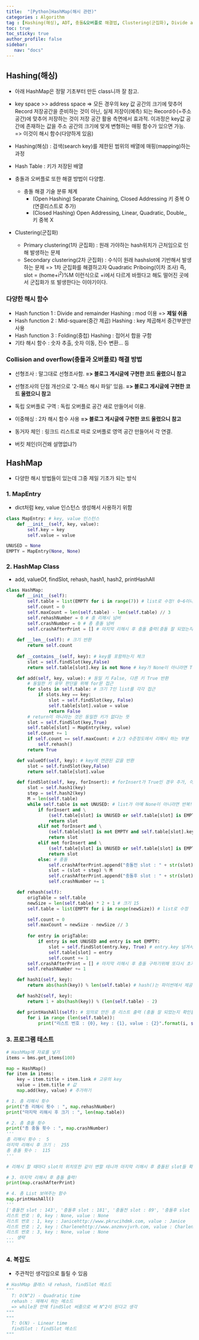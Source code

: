 ```yaml
---
title:  "[Python]HashMap(해시 관련)"
categories : Algorithm
tag : [Hashing(해싱), ADT, 충돌&오버플로 해결법, Clustering(군집화), Divide and remainder Hashing(mod), Mid-square(중간 제곱) Hashing, Folding(중첩) Hashing, Rehash(재해시), findSlot(자리찾기 함수), Add(추가함수)]
toc: true
toc_sticky: true
author_profile: false
sidebar:
   nav: "docs"
---
```


## Hashing(해싱)

* 아래 HashMap은 정말 기초부터 만든 class니까 잘 참고.
* key space >> address space
  => 모든 경우의 key 값 공간의 크기에 맞추어 Record 저장공간을 준비하는 것이 아닌, 실제 저장이(예측) 되는 Record수(=주소공간)에 맞추어 저장하는 것이 저장 공간 활용 측면에서 효과적.
  이과정은 key값 공간에 존재하는 값을 주소 공간의 크기에 맞게 변형하는 매핑 함수가 있으면 가능.
  => 이것이 해시 함수(다양하게 있음)
* Hashing(해싱) : 검색(search key)를 제한된 범위의 배열에 매핑(mapping)하는 과정
* Hash Table : 키가 저장된 배열
* 충돌과 오버플로 또한 해결 방법이 다양함.
  * 충돌 해결 기술 분류 체계
    * (Open Hashing) Separate Chaining, Closed Addressing
      키 중복 O (연결리스트로 추가)
    * (Closed Hashing) Open Addressing, Linear, Quadratic, Double,,
      키 중복 X


* Clustering(군집화)
  * Primary clustering(1차 군집화) : 원래 가야하는 hash위치가 근처임으로 인해 발생하는 문제
  * Secondary clustering(2차 군집화) : 수식이 원래 hashslot에 기반해서 발생하는 문제
    => 1차 군집화를 해결하고자 Quadratic Priboing(이차 조사) 즉, slot = (home+i<sup>2</sup>)%M 이런식으로 +i에서 다르게 바꿨다고 해도 떨어진 곳에서 군집화가 또 발생한다는 이야기이다.

### 다양한 해시 함수

* Hash function 1 : Divide and remainder Hashing : mod 이용 => **제일 쉬움**
* Hash function 2 : Mid-square(중간 제곱) Hashing : key 제곱해서 중간부분만 사용
* Hash function 3 : Folding(중첩) Hashing : 접어서 합을 구함
* 기타 해시 함수 : 숫자 추출, 숫자 이동, 진수 변환... 등



### Collision and overflow(충돌과 오버플로) 해결 방법
* 선형조사 : 말그대로 선형조사함. **=> 블로그 게시글에 구현한 코드 올렸으니 참고**
* 선형조사의 단점 개선으로 '2-패스 해시 파일' 있음. **=> 블로그 게시글에 구현한 코드 올렸으니 참고**

* 독립 오버플로 구역 : 독립 오버플로 공간 새로 만들어서 이용.

* 이중해싱 : 2차 해시 함수 사용 **=> 블로그 게시글에 구현한 코드 올렸으니 참고**

* 동거자 체인 : 링크드 리스트로 따로 오버플로 영역 공간 만들어서 각 연결.

* 버킷 체인(이건왜 설명없냐?)



## HashMap

* 다양한 해시 방법들이 있는데 그중 제일 기초가 되는 방식



### 1. MapEntry

* dict처럼 key, value 인스턴스 생성해서 사용하기 위함

```python
class MapEntry: # key, value 인스턴스
    def __init__(self, key, value):
        self.key = key
        self.value = value

UNUSED = None
EMPTY = MapEntry(None, None)
```



### 2. HashMap Class

* add, valueOf, findSlot, rehash, hash1, hash2, printHashAll

```python
class HashMap: 
    def __init__(self):
        self.table = list(EMPTY for i in range(7)) # list로 수정! 0~6이니까 크기 7
        self.count = 0
        self.maxCount = len(self.table) - len(self.table) // 3
        self.rehashNumber = 0 # 총 리해시 넘버
        self.crashNumber = 0 # 총 충돌 넘버
        self.crashAfterPrint = [] # 마지막 리해시 후 충돌 출력(충돌 잘 되었는지 확인을 위해서!)
    
    def __len__(self): # 크기 반환
        return self.count
    
    def __contains__(self, key): # key를 포함하는지 체크
        slot = self.findSlot(key,False)
        return self.table[slot].key is not None # key가 None이 아니라면 True 반환

    def add(self, key, value): # 동일 키 False, 다른 키 True 반환
        # 동일한 키 유무 판단을 위해 for문 접근
        for slots in self.table: # 크기 7인 list를 각각 접근
            if slots.key == key: 
                slot = self.findSlot(key, False)
                self.table[slot].value = value
                return False
        # return이 아니라는 것은 동일한 키가 없다는 뜻
        slot = self.findSlot(key,True)
        self.table[slot] = MapEntry(key, value)
        self.count += 1
        if self.count == self.maxCount: # 2/3 수준정도에서 리해시 하는 부분
            self.rehash()
        return True

    def valueOf(self, key): # key에 연관된 값을 반환
        slot = self.findSlot(key,False)
        return self.table[slot].value

    def findSlot(self, key, forInsert): # forInsert가 True인 경우 추가, 아닌 경우 해당 값 update
        slot = self.hash1(key)
        step = self.hash2(key)
        M = len(self.table)
        while self.table is not UNUSED: # list가 아예 None이 아니라면 반복! False일시 반복문 탈출
            if forInsert and \
                (self.table[slot] is UNUSED or self.table[slot] is EMPTY): # True 이면서 slot이 None이라면 slot 반환
                return slot
            elif not forInsert and \
                (self.table[slot] is not EMPTY and self.table[slot].key == key): # False 이면서 slot이 None이 아니면서 slot의 key가 같은경우 slot 반환
                return slot
            elif not forInsert and \
                (self.table[slot] is UNUSED or self.table[slot] is EMPTY): # False 이면서 slot이 None이라면 slot 반환 => contains, valueOf를 위해 생성
                return slot
            else: # 충돌
                self.crashAfterPrint.append("충돌전 slot : " + str(slot))
                slot = (slot + step) % M
                self.crashAfterPrint.append("충돌후 slot : " + str(slot))
                self.crashNumber += 1

    def rehash(self):
        origTable = self.table
        newSize = len(self.table) * 2 + 1 # 크기 15
        self.table = list(EMPTY for i in range(newSize)) # list로 수정

        self.count = 0
        self.maxCount = newSize - newSize // 3
        
        for entry in origTable:
            if entry is not UNUSED and entry is not EMPTY:
                slot = self.findSlot(entry.key, True) # entry.key 넘겨서 slot 다시 반환
                self.table[slot] = entry
                self.count += 1
        self.crashAfterPrint = [] # 마지막 리해시 후 충돌 구하기위해 또다시 초기화
        self.rehashNumber += 1

    def hash1(self, key):
        return abs(hash(key)) % len(self.table) # hash()는 파이썬에서 제공하는 함수입니다!

    def hash2(self, key):
        return 1 + abs(hash(key)) % (len(self.table) - 2)

    def printHashAll(self): # 임의로 만든 총 리스트 출력 (충돌 잘 되었는지 확인을 위해서!)
        for i in range (len(self.table)):
            print("리스트 번호 : {0}, key : {1}, value : {2}".format(i, self.table[i].key, self.table[i].value))
```



### 3. 프로그램 테스트

```python
# HashMap에 자료를 넣기
items = bms.get_items(100)

map = HashMap()
for item in items:
    key = item.title + item.link # 고유의 key
    value = item.title # 값
    map.add(key, value) # 추가하기
```

```python
# 1. 총 리해시 횟수
print("총 리해시 횟수 : ", map.rehashNumber)
print("마지막 리해시 후 크기 : ", len(map.table))

# 2. 총 충돌 횟수
print("총 충돌 횟수 : ", map.crashNumber)
'''
총 리해시 횟수 :  5
마지막 리해시 후 크기 :  255
총 충돌 횟수 :  115
'''
```

```python
# 리해시 할 때마다 slot의 위치또한 같이 변할 테니까 마지막 리해시 후 충돌된 slot들 확인

# 3. 마지막 리해시 후 충돌 출력!
print(map.crashAfterPrint)

# 4. 총 List 보여주는 함수
map.printHashAll()
'''
['충돌전 slot : 143', '충돌후 slot : 181', '충돌전 slot : 89', '충돌후 slot : 235', '충돌전 slot : 235', '충돌후 slot : 126', '충돌전 slot : 239', '충돌후 slot : 244', '충돌전 slot : 244', '충돌후 slot : 249', '충돌전 slot : 183', '충돌후 slot : 222', '충돌전 slot : 95', '충돌후 slot : 15', '충돌전 slot : 73', '충돌후 slot : 101', '충돌전 slot : 2', '충돌후 slot : 115', '충돌전 slot : 24', '충돌후 slot : 215']
리스트 번호 : 0, key : None, value : None
리스트 번호 : 1, key : Janicehttp://www.pkrucihdmk.com, value : Janice
리스트 번호 : 2, key : Charlenehttp://www.anzmvvjvrh.com, value : Charlene
리스트 번호 : 3, key : None, value : None
... 생략
'''
```



### 4. 복잡도

* 주관적인 생각임으로 틀릴 수 있음

```python
# HashMap 클래스 내 rehash, findSlot 메소드
"""
  T: O(N^2) - Quadratic time
  rehash : 재해시 하는 메소드
  => while문 안에 findSlot 써줌으로 써 N^2이 된다고 생각
"""  
"""
  T: O(N) - Linear time
  findSlot : findSlot 메소드
"""  
```







